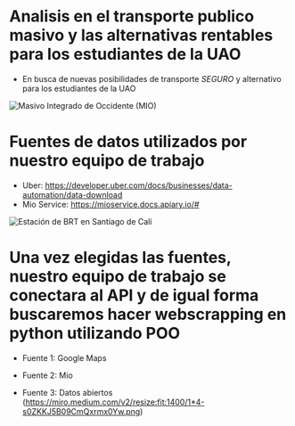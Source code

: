 # Analisis en el transporte publico masivo y las alternativas  rentables para los estudiantes de la UAO
- En busca de nuevas posibilidades de transporte *SEGURO* y alternativo para los estudiantes de la UAO

![Masivo Integrado de Occidente (MIO)](https://www.uao.edu.co/wp-content/uploads/2020/09/internacionalizacion-en-la-uao.jpg)

# Fuentes de datos utilizados por nuestro equipo de trabajo 
- Uber: https://developer.uber.com/docs/businesses/data-automation/data-download
- Mio Service: https://mioservice.docs.apiary.io/#

![Estación de BRT en Santiago de Cali](https://upload.wikimedia.org/wikipedia/commons/a/a0/BRT%2C_santiago_de_Cali_station.jpg)

# Una vez elegidas las fuentes, nuestro equipo de trabajo se conectara al API y de igual forma buscaremos hacer webscrapping en python utilizando POO

- Fuente 1: Google Maps

- Fuente 2: Mio

- Fuente 3: Datos abiertos
(https://miro.medium.com/v2/resize:fit:1400/1*4-s0ZKKJ5B09CmQxrmx0Yw.png)

